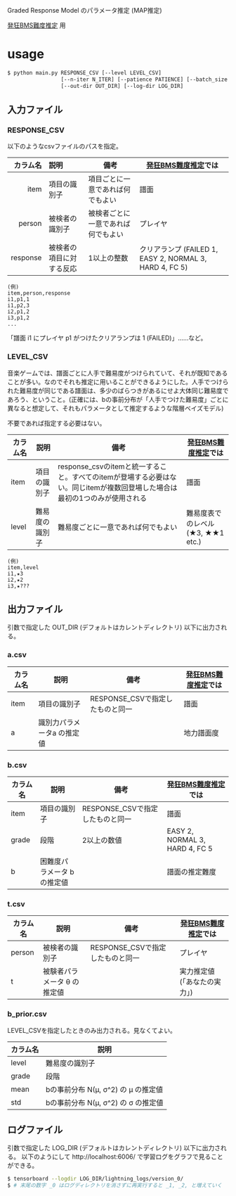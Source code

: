 Graded Response Model のパラメータ推定 (MAP推定)

[発狂BMS難度推定](http://walkure.net/hakkyou/index.html) 用

# usage  
```sh
$ python main.py RESPONSE_CSV [--level LEVEL_CSV]
                 [--n-iter N_ITER] [--patience PATIENCE] [--batch_size BATCH_SIZE] 
                 [--out-dir OUT_DIR] [--log-dir LOG_DIR]
```


## 入力ファイル

### RESPONSE_CSV

以下のようなcsvファイルのパスを指定。

| カラム名 | 説明 | 備考 | [発狂BMS難度推定](http://walkure.net/hakkyou/index.html)では |
|-------:|:-----|------|------|
|item|項目の識別子|項目ごとに一意であれば何でもよい|譜面|
|person|被検者の識別子|被検者ごとに一意であれば何でもよい|プレイヤ|
|response|被検者の項目に対する反応|1以上の整数|クリアランプ (FAILED 1, EASY 2, NORMAL 3, HARD 4, FC 5)|

```
(例)
item,person,response
i1,p1,1
i1,p2,3
i2,p1,2
i3,p1,2
...
```

「譜面 i1 にプレイヤ p1 がつけたクリアランプは 1 (FAILED)」……など。

### LEVEL_CSV

音楽ゲームでは、譜面ごとに人手で難易度がつけられていて、それが既知であることが多い。なのでそれも推定に用いることができるようにした。人手でつけられた難易度が同じである譜面は、多少のばらつきがあるにせよ大体同じ難易度であろう、ということ。(正確には、bの事前分布が「人手でつけた難易度」ごとに異なると想定して、それもパラメータとして推定するような階層ベイズモデル)

不要であれば指定する必要はない。

| カラム名 | 説明           | 備考                                                         | [発狂BMS難度推定](http://walkure.net/hakkyou/index.html)では |
| -------- | -------------- | ------------------------------------------------------------ | ------------------------------------------------------------ |
| item     | 項目の識別子   | response_csvのitemと統一すること。すべてのitemが登場する必要はない。同じitemが複数回登場した場合は最初の1つのみが使用される | 譜面                                                         |
| level    | 難易度の識別子 | 難易度ごとに一意であれば何でもよい                           | 難易度表でのレベル (★3, ★★1 etc.)                            |

```
(例)
item,level
i1,★3
i2,★2
i3,★???
```

## 出力ファイル

引数で指定した OUT_DIR (デフォルトはカレントディレクトリ) 以下に出力される。

### a.csv

| カラム名 | 説明                       | 備考                             | [発狂BMS難度推定](http://walkure.net/hakkyou/index.html)では |
| -------- | -------------------------- | -------------------------------- | ------------------------------------------------------------ |
| item     | 項目の識別子               | RESPONSE_CSVで指定したものと同一 | 譜面                                                         |
| a        | 識別力パラメータa の推定値 |                                  | 地力譜面度                                                   |

### b.csv

| カラム名 | 説明                        | 備考                             | [発狂BMS難度推定](http://walkure.net/hakkyou/index.html)では |
| -------- | --------------------------- | -------------------------------- | ------------------------------------------------------------ |
| item     | 項目の識別子                | RESPONSE_CSVで指定したものと同一 | 譜面                                                         |
| grade    | 段階                        | 2以上の数値                      | EASY 2, NORMAL 3, HARD 4, FC 5                               |
| b        | 困難度パラメータ b の推定値 |                                  | 譜面の推定難度                                               |

### t.csv

| カラム名 | 説明                        | 備考                             | [発狂BMS難度推定](http://walkure.net/hakkyou/index.html)では |
| -------- | --------------------------- | -------------------------------- | ------------------------------------------------------------ |
| person   | 被検者の識別子              | RESPONSE_CSVで指定したものと同一 | プレイヤ                                                     |
| t        | 被験者パラメータ θ の推定値 |                                  | 実力推定値 (「あなたの実力」)                                |



### b_prior.csv

LEVEL_CSVを指定したときのみ出力される。見なくてよい。

| カラム名 | 説明                                |
| -------- | ----------------------------------- |
| level    | 難易度の識別子                      |
| grade    | 段階                                |
| mean     | bの事前分布 N(μ, σ^2) の μ の推定値 |
| std      | bの事前分布 N(μ, σ^2) の σ の推定値 |



## ログファイル

引数で指定した LOG_DIR (デフォルトはカレントディレクトリ) 以下に出力される。
以下のようにして http://localhost:6006/ で学習ログをグラフで見ることができる。

```sh
$ tensorboard --logdir LOG_DIR/lightning_logs/version_0/
$ # 末尾の数字 _0 はログディレクトリを消さずに再実行すると _1, _2, と増えていく
```


